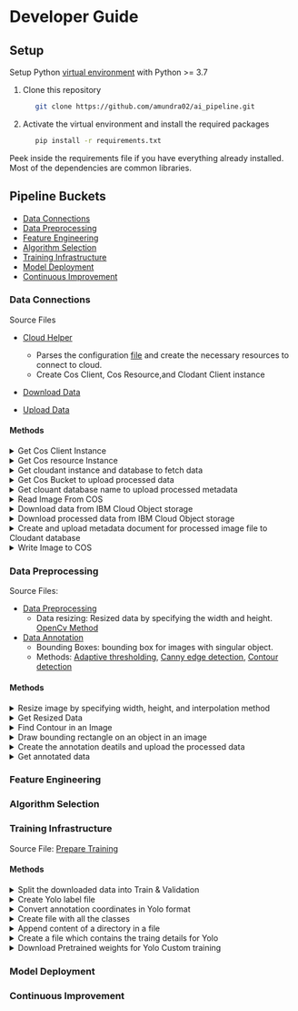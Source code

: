 # Developer Guide

## Setup

Setup Python [virtual environment](https://docs.python.org/3/library/venv.html) with Python >= 3.7

1. Clone this repository
   ```bash
      git clone https://github.com/amundra02/ai_pipeline.git
   ```
2. Activate the virtual environment and install the required packages
   ```bash
      pip install -r requirements.txt
   ```
Peek inside the requirements file if you have everything already installed. Most of the dependencies are common libraries.

## Pipeline Buckets
- [Data Connections](#data-connections)
- [Data Preprocessing](#data-preprocessing)
- [Feature Engineering](#feature-engineering)
- [Algorithm Selection](#algorithm-selection)
- [Training Infrastructure](#training-infrastructure)
- [Model Deployment](#model-deployment)
- [Continuous Improvement](#continuous-improvement)

### Data Connections
Source Files
- [Cloud Helper](https://github.com/amundra02/MSW_AI_Pipeline/blob/main/src/cloud_helper.py)
   - Parses the configuration [file](https://github.com/amundra02/MSW_AI_Pipeline/blob/main/config/ibm_config_example.ini) and create the necessary resources to connect to cloud.
   - Create Cos Client, Cos Resource,and Clodant Client instance
   
- [Download Data](https://github.com/amundra02/ai_pipeline/blob/main/src/download_data.py)
- [Upload Data](https://github.com/amundra02/MSW_AI_Pipeline/blob/main/src/upload_data.py)
#### Methods
<details>
  <summary>Get Cos Client Instance </summary>
   
  ##### Response
   
  ```
   client = get_cos_client()
  ```
   
   | Parameter | Description |
   | --- | ----------- |
   | client | cos client instance |
</details>  

<details>
  <summary>Get Cos resource Instance </summary>  
   
  ##### Response
   
  ```
   resource = get_cos_resource()
  ```
   
   | Parameter | Description |
   | --- | ----------- |
   | resource | cos resource instance |
</details>  

<details>
  <summary>Get cloudant instance and database to fetch data </summary>
   
  ##### Response
  ```
   cloudant, db = get_cloudant_client()
  ``` 
   | Parameter | Description |
   | --- | ----------- |
   | cloudant_client | Cloudant instance - allows access to Cloudant DB |
   | db | database name from where documents needs to be queried |
</details>  

<details>
  <summary>Get Cos Bucket to upload processed data</summary>  
   
  ##### Response
  ```
   bucket_name = get_upload_bucket()
  ```
   | Parameter | Description |
   | --- | ----------- |
   | bucket_name | Cos Bucket name |
</details>  

<details>
  <summary>Get clouant database name to upload processed metadata</summary>  
   
  ##### Response
  ```
   db_name = get_cloudant_processed_db()
  ```
   | Parameter | Description |
   | --- | ----------- |
   | db_name | Cloudant database name |
</details>  

<details>
  <summary>Read Image From COS</summary>
   Convert the downloaded streaming body objects to numpy ndarray <br>
   
   ##### Request
   
   | Parameter | Description |
   | --- | ----------- |
   | client | cos client instance |
   | bucket | cos bucket name from where data is fetched |
   | file | file name to fetch |
  
  ##### Response
  ```
   image = read_image(cos, bucket, file)
  ```
  Returns 
   | Parameter | Description |
   | --- | ----------- |
   | image | file fetched from cos bucket in a numpy array  |

</details>  

<details>
  <summary>Download data from IBM Cloud Object storage</summary>
    Download the data from cos bucket as per the request
    
   ##### Request
   
   | Parameter | Description |
   | --- | ----------- |
   | limit | specify the number of documents to limit the results to. Possible values: value ≥ 0 |
  
  ##### Response
  ```
   metadata, image_data, labels = get_data_ibm_cos(limit)
  ```
   | Parameter | Description |
   | --- | ----------- |
   | metadata | List of metadata files |
   | image_data | List of images (numpy array) |
   | labels | List of label for each image |
</details>  

<details>
  <summary>Download processed data from IBM Cloud Object storage</summary>
   
   ##### Request
   
   | Parameter | Description |
   | --- | ----------- |
   | limit | specify the number of documents to limit the results to. Possible values: value ≥ 0 |
  
  ##### Response
  ```
   metadata, image_data, labels, annotations = get_data_ibm_cos(limit)
  ```
   | Parameter | Description |
   | --- | ----------- |
   | metadata | List of metadata files |
   | image_data | List of images (numpy array) |
   | labels | List of label for each image |
   | annotations | Annotation details for each image object |
</details>  

<details>
   <summary>Create and upload metadata document for processed image file to Cloudant database</summary>
  
   ##### Request
   
   | Parameter | Description |
   | --- | ----------- |
   | metadata | metadata of image to be uploaded |
   | annotation_meta | Annotation details for image object |
   
   
  ##### Response
  ```
   response = upload_metadata(metadata, annotation_meta)
  ```
   
   | Parameter | Description |
   | --- | ----------- |
   | response | api response of post call |
</details>

<details>
  <summary>Write Image to COS</summary>
   Convert the numpy ndarray image data into Image object and store the data in cos bucket <br>
   
   ##### Request
   
   | Parameter | Description |
   | --- | ----------- |
   | client | cos client instance |
   | bucket | cos bucket name where data is uploaded |
   | file | file name to upload |
   | image | image data to be uploaded |
  
  ##### Response
  ```
      write_image_cos(cos, bucket, file, image)
  ```
</details> 


### Data Preprocessing
Source Files:
- [Data Preprocessing](https://github.com/amundra02/MSW_AI_Pipeline/blob/main/src/data_preprocessing.py)
  - Data resizing: Resized data by specifying the width and height. [OpenCv Method](https://docs.opencv.org/4.5.5/da/d54/group__imgproc__transform.html#ga47a974309e9102f5f08231edc7e7529d)
- [Data Annotation](https://github.com/amundra02/MSW_AI_Pipeline/blob/main/src/data_annotation.py)
  - Bounding Boxes: bounding box for images with singular object.
  - Methods: [Adaptive thresholding](https://docs.opencv.org/4.x/d7/d4d/tutorial_py_thresholding.html), [Canny edge detection](https://docs.opencv.org/4.x/da/d22/tutorial_py_canny.html), [Contour detection](https://docs.opencv.org/3.4/d3/dc0/group__imgproc__shape.html#ga17ed9f5d79ae97bd4c7cf18403e1689a)

#### Methods
<details>
  <summary>Resize image by specifying width, height, and interpolation method</summary>
  Resize the input image with the given parameters.
   
   ##### Request
   
   | Parameter | Description |
   | --- | ----------- |
   | image | Input image file |
   | width | Output image width |
   | height | Output image height |
   | interpolation | Opencv Interpolation Method |
  
  ##### Response
  ```
   resized_image = resize(image, width, height, interpolation_method)
  ```
   | Parameter | Description |
   | --- | ----------- |
   | resized_image | Resized image |
</details>  

<details>
  <summary>Get Resized Data</summary>
  Resize the input data as per the specification
   
   ##### Request
   
   | Parameter | Description |
   | --- | ----------- |
   | width | Output image width |
   | height | Output image height |
   | interpolation_method | Opencv Interpolation Method |
  
  ##### Response
  ```
   image_resize = ImageResize(width, height, interpolation_method)
   metadata, resized_data, labels = image_resize.get_resized_data()
  ```
   | Parameter | Description |
   | --- | ----------- |
   | metadata | List of metadata files |
   | resized_data | List of resized images (numpy array) |
   | labels | List of label for each image |
</details>  

<details>
  <summary>Find Contour in an Image</summary>
  This method finds all the contours in an input image based on the input method. It takes advantage of opencv methods to remove noise, detect edges, perform adaptive thresholding, and to detect contours.
     
   
   ##### Request
   
   | Parameter | Description |
   | --- | ----------- |
   | image | Input image |
   | method |contour detection method. Possible values - adaptive thresholding(0), edge detection (1); Default - 0 |
  
  ##### Response
  ```
   contours = find_contours(image, 0)
  ```
   | Parameter | Description |
   | --- | ----------- |
   | contours | detected contours |
</details>  

 <details>
  <summary>Draw bounding rectangle on an object in an image </summary>
   
  Finds the coordinates of the rectangle which contains the object in a given contour and draws the [rectangle](https://docs.opencv.org/3.4/d3/dc0/group__imgproc__shape.html#ga103fcbda2f540f3ef1c042d6a9b35ac7) on an input image.
     
   
   ##### Request
   
   | Parameter | Description |
   | --- | ----------- |
   | contours | detected contours of an image|
   | image | Input image |
   | method | contour detection method. Possible values - adaptive thresholding(0), edge detection (1); Default - 0 |
  
  ##### Response
  ```
   drawn_image, coordinates = draw_bounding_rectangle(contours, image, 0)
  ```
   | Parameter | Description |
   | --- | ----------- |
   | drawn_image | Image with rectangle on the object |
   | coordinates | Coordinates of the drawn rectangle in the form <x, y, w, h> |
    
</details>  
    
<details>
   <summary>Create the annotation deatils and upload the processed data</summary>
   Generate the metadata for processed image data and upload the new metadata in cloudant database with processed meta files.

   ##### Request

   | Parameter | Description |
   | --- | ----------- |
   | metadata | metadata file of an image |
   | image | Processed image file |
   | label | Label of processed image |
   | coordinates | Annotation coordinaes of image |

   ##### Response
   ```
    upload_processed_image(metadata, image, label, coordinates)
   ```
</details>  
    
<details>
   <summary>Get annotated data</summary>
   Get the annotated processed data

   ##### Response
   ```
    annotation = Annotation()
    annotated_data = annotation.get_annotated_data()
   ```
</details>  


### Feature Engineering

### Algorithm Selection

### Training Infrastructure
   Source File: [Prepare Training](https://github.com/amundra02/MSW_AI_Pipeline/blob/main/src/prepare_yolo_training.py)
   
#### Methods
<details>
   <summary>Split the downloaded data into Train & Validation</summary>

   - Split the data in training and testing folders using [Sklearn train test split](https://scikit-learn.org/stable/modules/generated/sklearn.model_selection.train_test_split.html) with test size of 20%.
   - Creates the label file for each image file.
   - Creates a file with all the labels.

   ##### Request

   | Parameter | Description |
   | --- | ----------- |
   | metadata | List of metadata files |
   | image_data | List of images (numpy array) |
   | labels | List of label for each image |
   | annotations | Annotation details for each image object |


   ##### Response
   ```
     split_tarin_test_data(metadata, image_data, labels, annotations)
   ```
</details>  
   
<details>
   <summary>Create Yolo label file</summary>
   
   - Creates the label file for each image file with format <object-class> <x_center> <y_center> <width> <height>.
   - Name of label file is same as the name of image
 
   ##### Request

   | Parameter | Description |
   | --- | ----------- |
   | annotation | Annotation coordinates for object in an image |
   | filename | Name of the file to be created |
   | image | Image object|
   | label_id | Label id of object label |
   
   ##### Response
   ```
     create_yolo_label_file(annotation, filename, image, label_id)
   ```
</details>  

<details>
   <summary>Convert annotation coordinates in Yolo format</summary>
   Converts the standard annotation coordinates of object in this format: <object-class> <x_center> <y_center> <width> <height>.
 
   ##### Request

   | Parameter | Description |
   | --- | ----------- |
   | coordinates | coordinates for object in an image |
   | width | image width |
   | height | image height|
  
   
   ##### Response
   ```
     x, y, w, h = get_yolo_format_annotations(coordinates, width, height)
   ```
   | Parameter | Description |
   | --- | ----------- |
   | x | x_center relative to width of image |
   | y | y_center relative to height of image |
   | w | width of object relative to width of image|
   | h | height of object relative to height of image|
</details>  

<details>
   <summary>Create file with all the classes</summary>
   
  Create a __obj.names__ file which conatins all the avialable classes in a data sample.
 
   ##### Request

   | Parameter | Description |
   | --- | ----------- |
   | classes | set of all the vaialble classes of objects |
   
   ##### Response
   ```
     create_class_names_file(classes)
   ```
</details>
   
<details>
   <summary>Append content of a directory in a file</summary>
   
  - List the contents of given data directory in a file. This is used to list all the train and test file names with __jpg__ extension which is an input to Yolo algorithm.
   - This will list out the filename with relaive path to the darknet directory. 
 
   ##### Request

   | Parameter | Description |
   | --- | ----------- |
   | content_path | data directory |
   | filename | filename where all the content will be listed |
   
   ##### Response
   ```
     append_dir_content_in_file(content_path, filename)
   ```
</details>
   
<details>
   <summary>Create a file which contains the traing details for Yolo</summary>
   
   - append location of __Train.txt__ file which contains path to all the training files
   - append location of __Test.txt__ file which contains path to all the validation files
   - append location of classes( __obj.names__ ) file which contains all the class names
   - append location of __backup__ directory which will be used for training backups
 
   ##### Request

   | Parameter | Description |
   | --- | ----------- |
   | backup_dir | Path of backup directory |
   
   ##### Response
   ```
     append_training_details(backup_dir)
   ```
</details>
   
<details>
   <summary>Download Pretrained weights for Yolo Custom training</summary>
   
   Download weight file from [darknet repository](https://github.com/AlexeyAB/darknet/releases/download/darknet_yolo_v3_optimal/yolov4.conv.137)
   
   ##### Response
   ```
     download_pretrained_weights()
   ```
</details>


### Model Deployment

### Continuous Improvement

